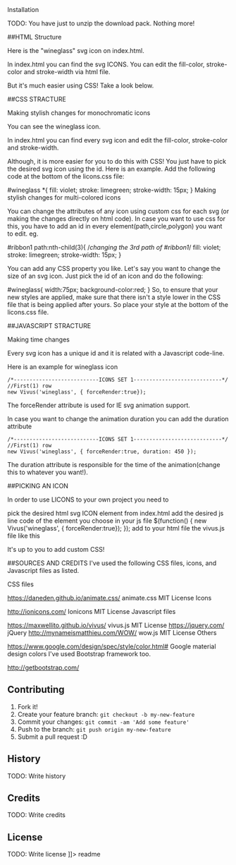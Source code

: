 <snippet>
  <content><![CDATA[
# ${1:LICONS}
TODO: In this theme you will find 108 LICONS (Line Animated Icons). The theme is based on Google's material design colors.
There are 72 monochromatic Icons(6 dozens) and 36 multi-COLORED Icons(3 dozens). You can easily find them on each ICONS SET section.

## Installation
TODO: You have just to unzip the download pack. Nothing more!


##HTML Structure

Here is the "wineglass" svg icon on index.html.


In index.html you can find the svg ICONS. You can edit the fill-color, stroke-color and stroke-width via html file.

But it's much easier using CSS! Take a look below.


##CSS STRACTURE

Making stylish changes for monochromatic icons

You can see the wineglass icon.

In index.html you can find every svg icon and edit the fill-color, stroke-color and stroke-width.

Although, it is more easier for you to do this with CSS! You just have to pick the desired svg icon using the id. Here is an example. Add the following code at the bottom of the licons.css file:

 #wineglass *{
    fill: violet;
    stroke: limegreen;
    stroke-width: 15px;
}
Making stylish changes for multi-colored icons

You can change the attributes of any icon using custom css for each svg (or making the changes directly on html code). In case you want to use css for this, you have to add an id in every element(path,circle,polygon) you want to edit. eg.

#ribbon1 path:nth-child(3){ /*changing the 3rd path of #ribbon1*/
    fill: violet;
    stroke: limegreen;
    stroke-width: 15px;
}
 

You can add any CSS property you like. Let's say you want to change the size of an svg icon. Just pick the id of an icon and do the following:

#wineglass{
    width:75px;
    background-color:red;
}
So, to ensure that your new styles are applied, make sure that there isn't a style lower in the CSS file that is being applied after yours. So place your style at the bottom of the licons.css file.

##JAVASCRIPT STRACTURE

Making time changes

Every svg icon has a unique id and it is related with a Javascript code-line.

Here is an example for wineglass icon

    /*---------------------------ICONS SET 1----------------------------*/
    //First(1) row
    new Vivus('wineglass', { forceRender:true});
The forceRender attribute is used for IE svg animation support.

In case you want to change the animation duration you can add the duration attribute

    /*---------------------------ICONS SET 1----------------------------*/
    //First(1) row
    new Vivus('wineglass', { forceRender:true, duration: 450 });
The duration attribute is responsible for the time of the animation(change this to whatever you want!).

##PICKING AN ICON

In order to use LICONS to your own project you need to

pick the desired html svg ICON element from index.html
add the desired js line code of the element you choose in your js file
$(function() {
new Vivus('wineglass', { forceRender:true});
});
add to your html file the vivus.js file like this
<script src="js/vivus.min.js"></script>
It's up to you to add custom CSS!

##SOURCES AND CREDITS
I've used the following CSS files, icons, and Javascript files as listed.

CSS files

https://daneden.github.io/animate.css/ animate.css MIT License
Icons 

http://ionicons.com/ Ionicons MIT License
Javascript files

https://maxwellito.github.io/vivus/ vivus.js MIT License
https://jquery.com/ jQuery
http://mynameismatthieu.com/WOW/ wow.js MIT License
Others

https://www.google.com/design/spec/style/color.html# Google material design colors
I've used Bootstrap framework too.

http://getbootstrap.com/
## Contributing
1. Fork it!
2. Create your feature branch: `git checkout -b my-new-feature`
3. Commit your changes: `git commit -am 'Add some feature'`
4. Push to the branch: `git push origin my-new-feature`
5. Submit a pull request :D
## History
TODO: Write history
## Credits
TODO: Write credits
## License
TODO: Write license
]]></content>
  <tabTrigger>readme</tabTrigger>
</snippet>
